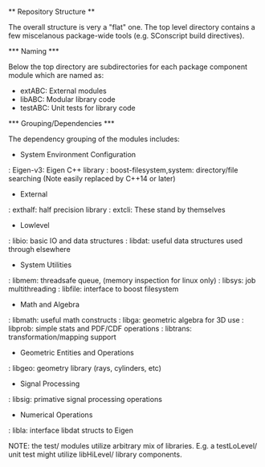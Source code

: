 ** Repository Structure **


The overall structure is very a "flat" one. The top level directory contains a few miscelanous package-wide tools (e.g. SConscript build directives).

*** Naming ***

Below the top directory are subdirectories for each package component module which are named as:

* extABC: External modules
* libABC: Modular library code
* testABC: Unit tests for library code

*** Grouping/Dependencies ***

The dependency grouping of the modules includes:

* System Environment Configuration

: Eigen-v3: Eigen C++ library
: boost-filesystem,system: directory/file searching (Note easily replaced by C++14 or later)

* External

: exthalf: half precision library
: extcli: These stand by themselves

* Lowlevel

: libio: basic IO and data structures
: libdat: useful data structures used through elsewhere

* System Utilities

: libmem: threadsafe queue, (memory inspection for linux only)
: libsys: job multithreading
: libfile: interface to boost filesystem

* Math and Algebra

: libmath: useful math constructs
: libga: geometric algebra for 3D use
: libprob: simple stats and PDF/CDF operations
: libtrans: transformation/mapping support

* Geometric Entities and Operations

: libgeo: geometry library (rays, cylinders, etc)

* Signal Processing

: libsig: primative signal processing operations

* Numerical Operations

: libla: interface libdat structs to Eigen


NOTE: the test/ modules utilize arbitrary mix of libraries. E.g. a
testLoLevel/ unit test might utilize libHiLevel/ library components.

